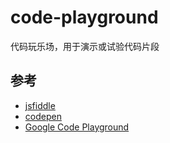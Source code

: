 # code-playground
代码玩乐场，用于演示或试验代码片段


## 参考
- [jsfiddle](https://jsfiddle.net/)
- [codepen](https://codepen.io/pen/)
- [Google Code Playground](https://developers.google.com/apis-explorer/?csw=1#p/)
